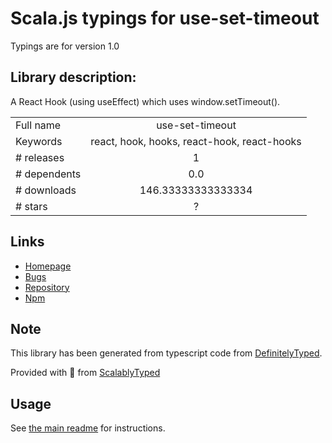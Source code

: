 
# Scala.js typings for use-set-timeout

Typings are for version 1.0

## Library description:
A React Hook (using useEffect) which uses window.setTimeout().

|                    |                 |
| ------------------ | :-------------: |
| Full name          | use-set-timeout |
| Keywords           | react, hook, hooks, react-hook, react-hooks |
| # releases         | 1 |
| # dependents       | 0.0 |
| # downloads        | 146.33333333333334 |
| # stars            | ? |

## Links
- [Homepage](https://gitlab.com/chilts/reacthooks#readme)
- [Bugs](https://gitlab.com/chilts/reacthooks/issues)
- [Repository](https://gitlab.com/chilts/reacthooks)
- [Npm](https://www.npmjs.com/package/use-set-timeout)
    


## Note
This library has been generated from typescript code from [DefinitelyTyped](https://definitelytyped.org).

Provided with :purple_heart: from [ScalablyTyped](https://github.com/oyvindberg/ScalablyTyped)

## Usage
See [the main readme](../../readme.md) for instructions.


